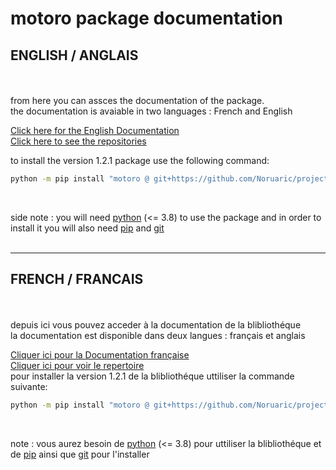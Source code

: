 # motoro package documentation

## ENGLISH / ANGLAIS
<br> <br>
from here you can assces the documentation of the package. <br>
the documentation is avaiable in two languages : French and English

[Click here for the English Documentation](./index_EN.md) <br>
[Click here to see the repositories][repo_git]

to install the version 1.2.1 package use the following command: <br>
 ```bash
python -m pip install "motoro @ git+https://github.com/Noruaric/project-trophy-motoro-package@v1.2.1"
 ```
<br>

 side note : you will need [python][python_site] (<= 3.8) to use the package and in order to install it you will also need [pip][pip_site] and [git][git_site]
<br> <br>

***

## FRENCH / FRANCAIS
<br> <br>
depuis ici vous pouvez acceder à la documentation de la blibliothéque <br>
la documentation est disponible dans deux langues : français et anglais

[Cliquer ici pour la Documentation française](./index_FR.md)<br>
[Cliquer ici pour voir le repertoire][repo_git]<br>
pour installer la version 1.2.1 de la blibliothéque uttiliser la commande suivante: <br>
 ```bash
python -m pip install "motoro @ git+https://github.com/Noruaric/project-trophy-motoro-package@v1.2.1"
 ```
  <br>

note : vous aurez besoin de [python][python_site] (<= 3.8) pour uttiliser la blibliothéque et de [pip][pip_site] ainsi que [git][git_site] pour l'installer





[python_site]: https://www.python.org
[pip_site]: https://pypi.org/project/pip
[git_site]: https://git-scm.com
[repo_git]: https://github.com/Noruaric/project-trophy-motoro-package